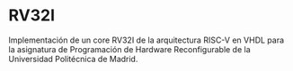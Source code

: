 # RV32I
Implementación de un core RV32I de la arquitectura RISC-V en VHDL para la asignatura
de Programación de Hardware Reconfigurable de la Universidad Politécnica de Madrid.
